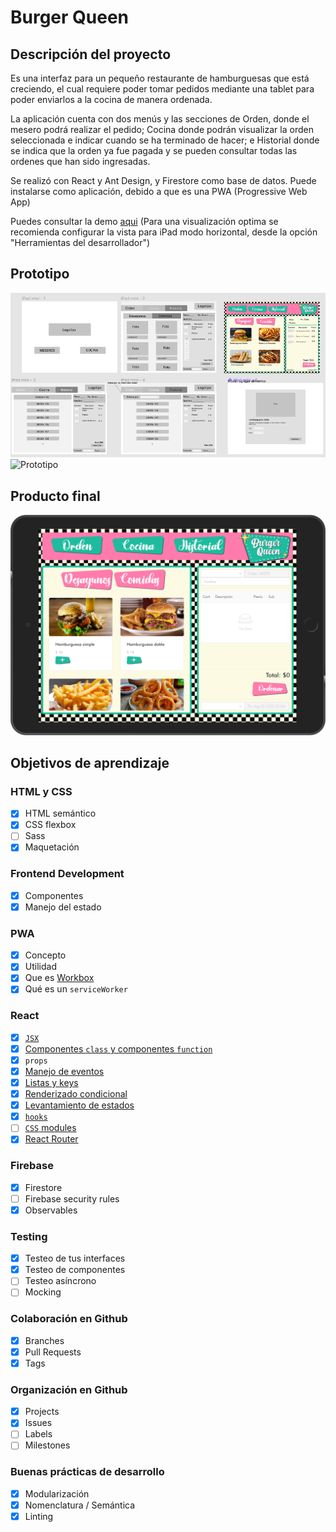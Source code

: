 # Burger Queen

## Descripción del proyecto

Es una interfaz para un pequeño restaurante de hamburguesas que está creciendo, el cual requiere poder tomar pedidos mediante una tablet para poder enviarlos a la cocina de manera ordenada.

La aplicación cuenta con dos menús y las secciones de Orden, donde el mesero podrá realizar el pedido; Cocina donde podrán visualizar la orden seleccionada e indicar cuando se ha terminado de hacer; e Historial donde se indica que la orden ya fue pagada y se pueden consultar todas las ordenes que han sido ingresadas.

Se realizó con React y Ant Design, y Firestore como base de datos. Puede instalarse como aplicación, debido a que es una PWA (Progressive Web App)

Puedes consultar la demo [aqui](https://burgerqueen-d2dca.web.app/)
(Para una visualización optima se recomienda configurar la vista para iPad modo horizontal, desde la opción "Herramientas del desarrollador")

## Prototipo

![Prototipo](https://raw.githubusercontent.com/MarianaOlimpia/CDMX009-BurgerQueen/Mariana/src/Assets/prototipo-bq.PNG)
![Prototipo](https://raw.githubusercontent.com/MarianaOlimpia/CDMX009-BurgerQueen/master/src/Assets/Recurso%2025.png)

## Producto final

![Final](https://raw.githubusercontent.com/MarianaOlimpia/CDMX009-BurgerQueen/Mariana/src/Assets/burgerqueen-d2dca.web.app_orden(iPad).png)

## Objetivos de aprendizaje

### HTML y CSS

- [x] HTML semántico
- [x] CSS flexbox
- [ ] Sass
- [x] Maquetación

### Frontend Development

- [x] Componentes
- [x] Manejo del estado

### PWA

- [x] Concepto
- [x] Utilidad
- [x] Que es [Workbox](https://developers.google.com/web/tools/workbox)
- [x] Qué es un `serviceWorker`

### React

- [x] [`JSX`](https://es.reactjs.org/docs/introducing-jsx.html)
- [x] [Componentes `class` y componentes `function`](https://es.reactjs.org/docs/components-and-props.html#function-and-class-components)
- [x] `props`
- [x] [Manejo de eventos](https://es.reactjs.org/docs/handling-events.html)
- [x] [Listas y keys](https://es.reactjs.org/docs/lists-and-keys.html)
- [x] [Renderizado condicional](https://es.reactjs.org/docs/conditional-rendering.html)
- [x] [Levantamiento de estados](https://es.reactjs.org/docs/lifting-state-up.html)
- [x] [`hooks`](https://es.reactjs.org/docs/hooks-intro.html)
- [ ] [`CSS` modules](https://create-react-app.dev/docs/adding-a-css-modules-stylesheet)
- [x] [React Router](https://reacttraining.com/react-router/web)

### Firebase

- [x] Firestore
- [ ] Firebase security rules
- [x] Observables

### Testing

- [x] Testeo de tus interfaces
- [x] Testeo de componentes
- [ ] Testeo asíncrono
- [ ] Mocking

### Colaboración en Github

- [x] Branches
- [x] Pull Requests
- [x] Tags

### Organización en Github

- [x] Projects
- [x] Issues
- [ ] Labels
- [ ] Milestones

### Buenas prácticas de desarrollo

- [x] Modularización
- [x] Nomenclatura / Semántica
- [x] Linting
